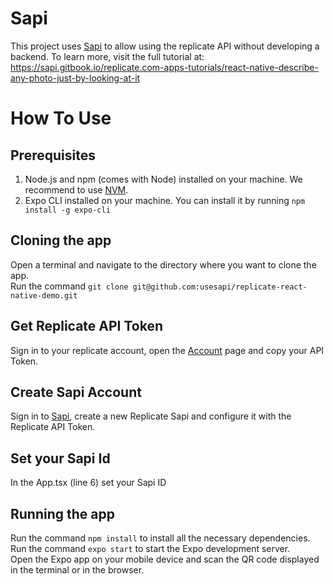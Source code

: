 # Sapi
This project uses [Sapi](https://usesapi.com) to allow using the replicate API without developing a backend. To learn more, visit the full tutorial at: https://sapi.gitbook.io/replicate.com-apps-tutorials/react-native-describe-any-photo-just-by-looking-at-it

# How To Use

## Prerequisites

1. Node.js and npm (comes with Node) installed on your machine. We recommend to use [NVM](https://github.com/nvm-sh/nvm).
2. Expo CLI installed on your machine. You can install it by running `npm install -g expo-cli`


## Cloning the app

Open a terminal and navigate to the directory where you want to clone the app.\
Run the command `git clone git@github.com:usesapi/replicate-react-native-demo.git`

## Get Replicate API Token
Sign in to your replicate account, open the [Account](https://replicate.com/account) page and copy your API Token.

## Create Sapi Account

Sign in to [Sapi](https://console.usesapi.com), create a new Replicate Sapi and configure it with the Replicate API Token.

## Set your Sapi Id

In the App.tsx (line 6) set your Sapi ID

## Running the app

Run the command `npm install` to install all the necessary dependencies.\
Run the command `expo start` to start the Expo development server.\
Open the Expo app on your mobile device and scan the QR code displayed in the terminal or in the browser.

